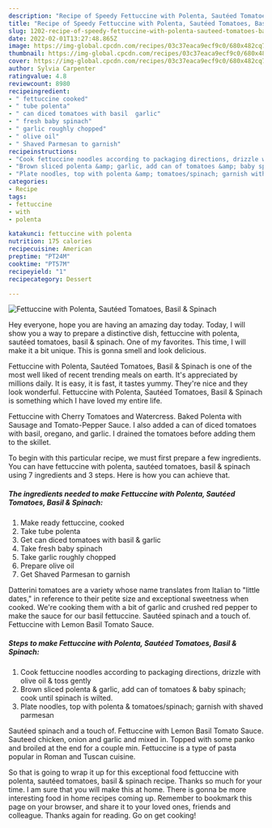 ```yaml
---
description: "Recipe of Speedy Fettuccine with Polenta, Sautéed Tomatoes, Basil &amp;amp; Spinach"
title: "Recipe of Speedy Fettuccine with Polenta, Sautéed Tomatoes, Basil &amp;amp; Spinach"
slug: 1202-recipe-of-speedy-fettuccine-with-polenta-sauteed-tomatoes-basil-and-amp-spinach
date: 2022-02-01T13:27:48.865Z
image: https://img-global.cpcdn.com/recipes/03c37eaca9ecf9c0/680x482cq70/fettuccine-with-polenta-sauteed-tomatoes-basil-spinach-recipe-main-photo.jpg
thumbnail: https://img-global.cpcdn.com/recipes/03c37eaca9ecf9c0/680x482cq70/fettuccine-with-polenta-sauteed-tomatoes-basil-spinach-recipe-main-photo.jpg
cover: https://img-global.cpcdn.com/recipes/03c37eaca9ecf9c0/680x482cq70/fettuccine-with-polenta-sauteed-tomatoes-basil-spinach-recipe-main-photo.jpg
author: Sylvia Carpenter
ratingvalue: 4.8
reviewcount: 8980
recipeingredient:
- " fettuccine cooked"
- " tube polenta"
- " can diced tomatoes with basil  garlic"
- " fresh baby spinach"
- " garlic roughly chopped"
- " olive oil"
- " Shaved Parmesan to garnish"
recipeinstructions:
- "Cook fettuccine noodles according to packaging directions, drizzle with olive oil &amp; toss gently"
- "Brown sliced polenta &amp; garlic, add can of tomatoes &amp; baby spinach; cook until spinach is wilted."
- "Plate noodles, top with polenta &amp; tomatoes/spinach; garnish with shaved parmesan"
categories:
- Recipe
tags:
- fettuccine
- with
- polenta

katakunci: fettuccine with polenta 
nutrition: 175 calories
recipecuisine: American
preptime: "PT24M"
cooktime: "PT57M"
recipeyield: "1"
recipecategory: Dessert

---
```



![Fettuccine with Polenta, Sautéed Tomatoes, Basil &amp; Spinach](https://img-global.cpcdn.com/recipes/03c37eaca9ecf9c0/680x482cq70/fettuccine-with-polenta-sauteed-tomatoes-basil-spinach-recipe-main-photo.jpg)

Hey everyone, hope you are having an amazing day today. Today, I will show you a way to prepare a distinctive dish, fettuccine with polenta, sautéed tomatoes, basil &amp; spinach. One of my favorites. This time, I will make it a bit unique. This is gonna smell and look delicious.

Fettuccine with Polenta, Sautéed Tomatoes, Basil &amp; Spinach is one of the most well liked of recent trending meals on earth. It's appreciated by millions daily. It is easy, it is fast, it tastes yummy. They're nice and they look wonderful. Fettuccine with Polenta, Sautéed Tomatoes, Basil &amp; Spinach is something which I have loved my entire life.

Fettuccine with Cherry Tomatoes and Watercress. Baked Polenta with Sausage and Tomato-Pepper Sauce. I also added a can of diced tomatoes with basil, oregano, and garlic. I drained the tomatoes before adding them to the skillet.


To begin with this particular recipe, we must first prepare a few ingredients. You can have fettuccine with polenta, sautéed tomatoes, basil &amp; spinach using 7 ingredients and 3 steps. Here is how you can achieve that.

<!--inarticleads1-->

##### The ingredients needed to make Fettuccine with Polenta, Sautéed Tomatoes, Basil &amp; Spinach:

1. Make ready  fettuccine, cooked
1. Take  tube polenta
1. Get  can diced tomatoes with basil &amp; garlic
1. Take  fresh baby spinach
1. Take  garlic roughly chopped
1. Prepare  olive oil
1. Get  Shaved Parmesan to garnish


Datterini tomatoes are a variety whose name translates from Italian to &#34;little dates,&#34; in reference to their petite size and exceptional sweetness when cooked. We&#39;re cooking them with a bit of garlic and crushed red pepper to make the sauce for our basil fettuccine. Sautéed spinach and a touch of. Fettuccine with Lemon Basil Tomato Sauce. 

<!--inarticleads2-->

##### Steps to make Fettuccine with Polenta, Sautéed Tomatoes, Basil &amp; Spinach:

1. Cook fettuccine noodles according to packaging directions, drizzle with olive oil &amp; toss gently
1. Brown sliced polenta &amp; garlic, add can of tomatoes &amp; baby spinach; cook until spinach is wilted.
1. Plate noodles, top with polenta &amp; tomatoes/spinach; garnish with shaved parmesan


Sautéed spinach and a touch of. Fettuccine with Lemon Basil Tomato Sauce. Sauteed chicken, onion and garlic and mixed in. Topped with some panko and broiled at the end for a couple min. Fettuccine is a type of pasta popular in Roman and Tuscan cuisine. 

So that is going to wrap it up for this exceptional food fettuccine with polenta, sautéed tomatoes, basil &amp; spinach recipe. Thanks so much for your time. I am sure that you will make this at home. There is gonna be more interesting food in home recipes coming up. Remember to bookmark this page on your browser, and share it to your loved ones, friends and colleague. Thanks again for reading. Go on get cooking!
